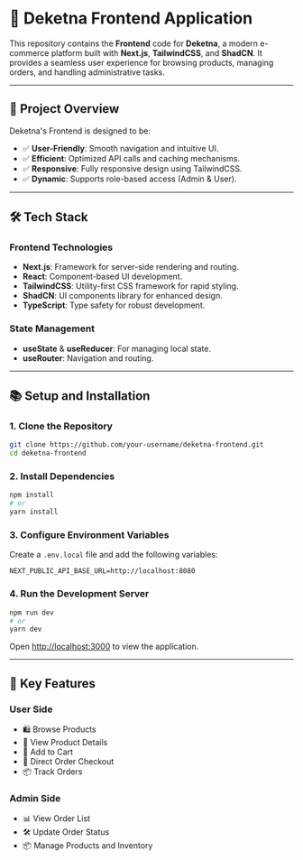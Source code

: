 # 🛒 **Deketna Frontend Application**

This repository contains the **Frontend** code for **Deketna**, a modern e-commerce platform built with **Next.js**, **TailwindCSS**, and **ShadCN**. It provides a seamless user experience for browsing products, managing orders, and handling administrative tasks.

---

## 🚀 **Project Overview**

Deketna's Frontend is designed to be:

- ✅ **User-Friendly**: Smooth navigation and intuitive UI.
- ✅ **Efficient**: Optimized API calls and caching mechanisms.
- ✅ **Responsive**: Fully responsive design using TailwindCSS.
- ✅ **Dynamic**: Supports role-based access (Admin & User).

---

## 🛠️ **Tech Stack**

### **Frontend Technologies**

- **Next.js**: Framework for server-side rendering and routing.
- **React**: Component-based UI development.
- **TailwindCSS**: Utility-first CSS framework for rapid styling.
- **ShadCN**: UI components library for enhanced design.
- **TypeScript**: Type safety for robust development.

### **State Management**

- **useState** & **useReducer**: For managing local state.
- **useRouter**: Navigation and routing.

---

## 📚 **Setup and Installation**

### **1. Clone the Repository**

```bash
git clone https://github.com/your-username/deketna-frontend.git
cd deketna-frontend
```

### **2. Install Dependencies**

```bash
npm install
# or
yarn install
```

### **3. Configure Environment Variables**

Create a `.env.local` file and add the following variables:

```env
NEXT_PUBLIC_API_BASE_URL=http://localhost:8080
```

### **4. Run the Development Server**

```bash
npm run dev
# or
yarn dev
```

Open [http://localhost:3000](http://localhost:3000) to view the application.

---

## 🔑 **Key Features**

### **User Side**

- 🛍️ Browse Products
- 📄 View Product Details
- 🛒 Add to Cart
- 🚀 Direct Order Checkout
- 📦 Track Orders

### **Admin Side**

- 📊 View Order List
- 🛠️ Update Order Status
- 📦 Manage Products and Inventory
